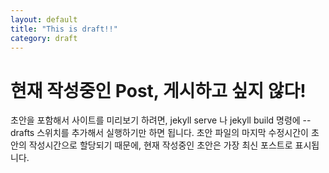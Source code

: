 ```yaml
---
layout: default
title: "This is draft!!"
category: draft
---
```


# 현재 작성중인 Post, 게시하고 싶지 않다!

초안을 포함해서 사이트를 미리보기 하려면, jekyll serve 나 jekyll build 명령에 --drafts 스위치를 추가해서 실행하기만 하면 됩니다. 
초안 파일의 마지막 수정시간이 초안의 작성시간으로 할당되기 때문에, 현재 작성중인 초안은 가장 최신 포스트로 표시됩니다.